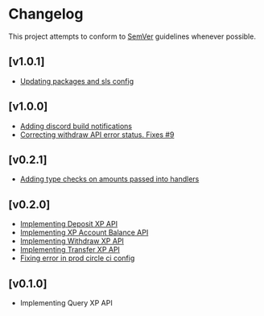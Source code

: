 # Changelog
This project attempts to conform to [SemVer](https://semver.org/) guidelines whenever possible.

## [v1.0.1]
* [Updating packages and sls config](https://github.com/Ubunfu/mc-xp-bank/pull/13)

## [v1.0.0]
* [Adding discord build notifications](https://github.com/Ubunfu/mc-xp-bank/pull/10)
* [Correcting withdraw API error status. Fixes #9](https://github.com/Ubunfu/mc-xp-bank/pull/11)

## [v0.2.1]
* [Adding type checks on amounts passed into handlers](https://github.com/Ubunfu/mc-xp-bank/pull/7)

## [v0.2.0]
* [Implementing Deposit XP API](https://github.com/Ubunfu/mc-xp-bank/pull/1)
* [Implementing XP Account Balance API](https://github.com/Ubunfu/mc-xp-bank/pull/2)
* [Implementing Withdraw XP API](https://github.com/Ubunfu/mc-xp-bank/pull/3)
* [Implementing Transfer XP API](https://github.com/Ubunfu/mc-xp-bank/pull/4)
* [Fixing error in prod circle ci config](https://github.com/Ubunfu/mc-xp-bank/pull/5)

## [v0.1.0]
* Implementing Query XP API